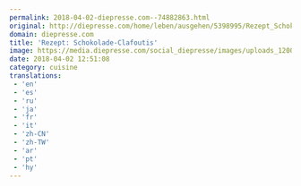```yaml
---
permalink: 2018-04-02-diepresse.com--74882863.html
original: http://diepresse.com/home/leben/ausgehen/5398995/Rezept_SchokoladeClafoutis?from=rss
domain: diepresse.com
title: 'Rezept: Schokolade-Clafoutis'
image: https://media.diepresse.com/social_diepresse/images/uploads_1200/1/d/3/5398995/Rezept_1522672431655645.jpg
date: 2018-04-02 12:51:08
category: cuisine
translations: 
 - 'en'
 - 'es'
 - 'ru'
 - 'ja'
 - 'fr'
 - 'it'
 - 'zh-CN'
 - 'zh-TW'
 - 'ar'
 - 'pt'
 - 'hy'
---
```


